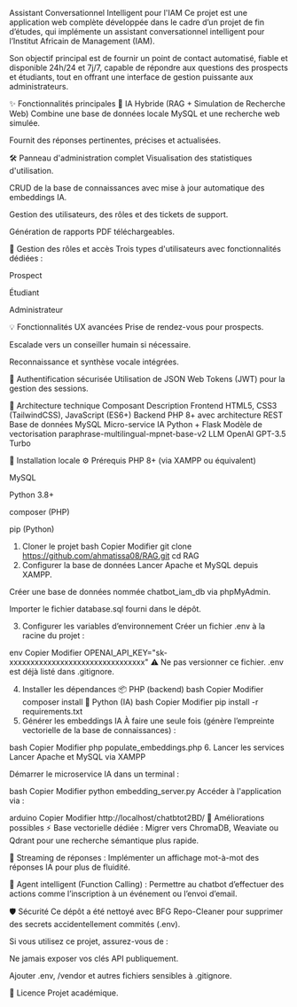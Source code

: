 Assistant Conversationnel Intelligent pour l'IAM
Ce projet est une application web complète développée dans le cadre d’un projet de fin d’études, qui implémente un assistant conversationnel intelligent pour l’Institut Africain de Management (IAM).

Son objectif principal est de fournir un point de contact automatisé, fiable et disponible 24h/24 et 7j/7, capable de répondre aux questions des prospects et étudiants, tout en offrant une interface de gestion puissante aux administrateurs.


✨ Fonctionnalités principales
🤖 IA Hybride (RAG + Simulation de Recherche Web)
Combine une base de données locale MySQL et une recherche web simulée.

Fournit des réponses pertinentes, précises et actualisées.

🛠️ Panneau d'administration complet
Visualisation des statistiques d'utilisation.

CRUD de la base de connaissances avec mise à jour automatique des embeddings IA.

Gestion des utilisateurs, des rôles et des tickets de support.

Génération de rapports PDF téléchargeables.

🔐 Gestion des rôles et accès
Trois types d'utilisateurs avec fonctionnalités dédiées :

Prospect

Étudiant

Administrateur

💡 Fonctionnalités UX avancées
Prise de rendez-vous pour prospects.

Escalade vers un conseiller humain si nécessaire.

Reconnaissance et synthèse vocale intégrées.

🔑 Authentification sécurisée
Utilisation de JSON Web Tokens (JWT) pour la gestion des sessions.

🧱 Architecture technique
Composant	Description
Frontend	HTML5, CSS3 (TailwindCSS), JavaScript (ES6+)
Backend	PHP 8+ avec architecture REST
Base de données	MySQL
Micro-service IA	Python + Flask
Modèle de vectorisation	paraphrase-multilingual-mpnet-base-v2
LLM	OpenAI GPT-3.5 Turbo

🚀 Installation locale
⚙️ Prérequis
PHP 8+ (via XAMPP ou équivalent)

MySQL

Python 3.8+

composer (PHP)

pip (Python)

1. Cloner le projet
bash
Copier
Modifier
git clone https://github.com/ahmatissa08/RAG.git
cd RAG
2. Configurer la base de données
Lancer Apache et MySQL depuis XAMPP.

Créer une base de données nommée chatbot_iam_db via phpMyAdmin.

Importer le fichier database.sql fourni dans le dépôt.

3. Configurer les variables d’environnement
Créer un fichier .env à la racine du projet :

env
Copier
Modifier
OPENAI_API_KEY="sk-xxxxxxxxxxxxxxxxxxxxxxxxxxxxxxxx"
⚠️ Ne pas versionner ce fichier. .env est déjà listé dans .gitignore.

4. Installer les dépendances
📦 PHP (backend)
bash
Copier
Modifier
composer install
🐍 Python (IA)
bash
Copier
Modifier
pip install -r requirements.txt
5. Générer les embeddings IA
À faire une seule fois (génère l’empreinte vectorielle de la base de connaissances) :

bash
Copier
Modifier
php populate_embeddings.php
6. Lancer les services
Lancer Apache et MySQL via XAMPP

Démarrer le microservice IA dans un terminal :

bash
Copier
Modifier
python embedding_server.py
Accéder à l'application via :

arduino
Copier
Modifier
http://localhost/chatbtot2BD/
🧠 Améliorations possibles
⚡ Base vectorielle dédiée : Migrer vers ChromaDB, Weaviate ou Qdrant pour une recherche sémantique plus rapide.

📶 Streaming de réponses : Implémenter un affichage mot-à-mot des réponses IA pour plus de fluidité.

🧩 Agent intelligent (Function Calling) : Permettre au chatbot d’effectuer des actions comme l’inscription à un événement ou l’envoi d’email.

🛡️ Sécurité
Ce dépôt a été nettoyé avec BFG Repo-Cleaner pour supprimer des secrets accidentellement commités (.env).

Si vous utilisez ce projet, assurez-vous de :

Ne jamais exposer vos clés API publiquement.

Ajouter .env, /vendor et autres fichiers sensibles à .gitignore.

📄 Licence
Projet académique.

